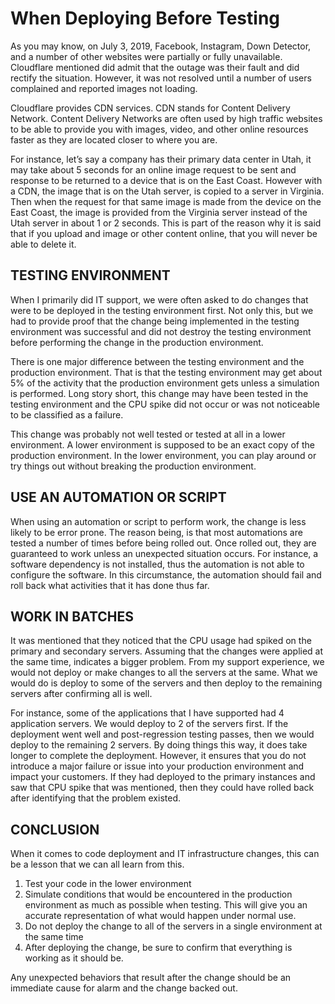 # When Deploying Before Testing

As you may know, on July 3, 2019, Facebook, Instagram, Down Detector, and a 
number of other websites were partially or fully unavailable. Cloudflare 
mentioned did admit that the outage was their fault and did rectify the 
situation. However, it was not resolved until a number of users complained 
and reported images not loading.

Cloudflare provides CDN services. CDN stands for Content Delivery Network. 
Content Delivery Networks are often used by high traffic websites to be able 
to provide you with images, video, and other online resources faster as they 
are located closer to where you are.

For instance, let’s say a company has their primary data center in Utah, it 
may take about 5 seconds for an online image request to be sent and response 
to be returned to a device that is on the East Coast. However with a CDN, 
the image that is on the Utah server, is copied to a server in Virginia. Then 
when the request for that same image is made from the device on the East Coast, 
the image is provided from the Virginia server instead of the Utah server in 
about 1 or 2 seconds. This is part of the reason why it is said that if you 
upload and image or other content online, that you will never be able to delete it.

## TESTING ENVIRONMENT

When I primarily did IT support, we were often asked to do changes that were 
to be deployed in the testing environment first. Not only this, but we had to 
provide proof that the change being implemented in the testing environment 
was successful and did not destroy the testing environment before performing 
the change in the production environment.

There is one major difference between the testing environment and the production 
environment. That is that the testing environment may get about 5% of the 
activity that the production environment gets unless a simulation is performed. 
Long story short, this change may have been tested in the testing environment 
and the CPU spike did not occur or was not noticeable to be classified as a failure.

This change was probably not well tested or tested at all in a lower environment. 
A lower environment is supposed to be an exact copy of the production environment. 
In the lower environment, you can play around or try things out without breaking 
the production environment.

## USE AN AUTOMATION OR SCRIPT

When using an automation or script to perform work, the change is less likely to 
be error prone. The reason being, is that most automations are tested a number 
of times before being rolled out. Once rolled out, they are guaranteed to work 
unless an unexpected situation occurs. For instance, a software dependency is 
not installed, thus the automation is not able to configure the software. In this 
circumstance, the automation should fail and roll back what activities that 
it has done thus far.

## WORK IN BATCHES

It was mentioned that they noticed that the CPU usage had spiked on the primary 
and secondary servers. Assuming that the changes were applied at the same time, 
indicates a bigger problem. From my support experience, we would not deploy or 
make changes to all the servers at the same. What we would do is deploy to some 
of the servers and then deploy to the remaining servers after confirming all is well.

For instance, some of the applications that I have supported had 4 application 
servers. We would deploy to 2 of the servers first. If the deployment went 
well and post-regression testing passes, then we would deploy to the remaining 
2 servers. By doing things this way, it does take longer to complete the 
deployment. However, it ensures that you do not introduce a major failure or 
issue into your production environment and impact your customers. If they had 
deployed to the primary instances and saw that CPU spike that was mentioned, 
then they could have rolled back after identifying that the problem existed.

## CONCLUSION

When it comes to code deployment and IT infrastructure changes, this can be a 
lesson that we can all learn from this.

1. Test your code in the lower environment 
2. Simulate conditions that would be encountered in the production environment 
as much as possible when testing. This will give you an accurate representation 
of what would happen under normal use. 
3. Do not deploy the change to all of the servers in a single environment 
at the same time 
4. After deploying the change, be sure to confirm that everything is working 
as it should be. 

Any unexpected behaviors that result after the change should be an immediate 
cause for alarm and the change backed out.

